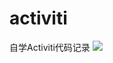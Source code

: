 # activiti
自学Activiti代码记录
![](https://img2020.cnblogs.com/blog/1496914/202010/1496914-20201007112331805-777941412.png)
